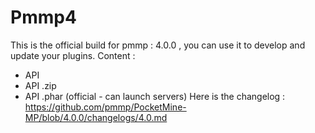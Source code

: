 # Pmmp4
This is the official build for pmmp : 4.0.0 , you can use it to develop and update your plugins.
Content : 
  - API 
  - API .zip
  - API .phar (official - can launch servers)
Here is the changelog : https://github.com/pmmp/PocketMine-MP/blob/4.0.0/changelogs/4.0.md
